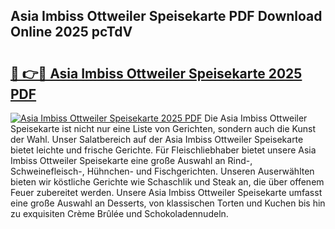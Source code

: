 ## Asia Imbiss Ottweiler Speisekarte PDF Download Online 2025 pcTdV

# <h2><a href="http://gc8g1tv.nevu.top/?p=Asia+Imbiss+Ottweiler+Speisekarte">🔗 👉🔴 Asia Imbiss Ottweiler Speisekarte 2025 PDF</a></h2>

[![Asia Imbiss Ottweiler Speisekarte 2025 PDF](https://i.imgur.com/dBaPXMq.png)](http://gc8g1tv.nevu.top/?p=Asia+Imbiss+Ottweiler+Speisekarte)
Die Asia Imbiss Ottweiler Speisekarte ist nicht nur eine Liste von Gerichten, sondern auch die Kunst der Wahl. Unser Salatbereich auf der Asia Imbiss Ottweiler Speisekarte bietet leichte und frische Gerichte. Für Fleischliebhaber bietet unsere Asia Imbiss Ottweiler Speisekarte eine große Auswahl an Rind-, Schweinefleisch-, Hühnchen- und Fischgerichten. Unseren Auserwählten bieten wir köstliche Gerichte wie Schaschlik und Steak an, die über offenem Feuer zubereitet werden. Unsere Asia Imbiss Ottweiler Speisekarte umfasst eine große Auswahl an Desserts, von klassischen Torten und Kuchen bis hin zu exquisiten Crème Brûlée und Schokoladennudeln.

